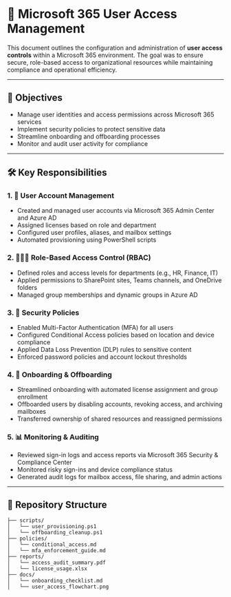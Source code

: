 # 🔐 Microsoft 365 User Access Management

This document outlines the configuration and administration of **user access controls** within a Microsoft 365 environment. The goal was to ensure secure, role-based access to organizational resources while maintaining compliance and operational efficiency.

---

## 🎯 Objectives

- Manage user identities and access permissions across Microsoft 365 services
- Implement security policies to protect sensitive data
- Streamline onboarding and offboarding processes
- Monitor and audit user activity for compliance

---

## 🛠️ Key Responsibilities

### 1. 👤 User Account Management

- Created and managed user accounts via Microsoft 365 Admin Center and Azure AD
- Assigned licenses based on role and department
- Configured user profiles, aliases, and mailbox settings
- Automated provisioning using PowerShell scripts

### 2. 🧑‍🤝‍🧑 Role-Based Access Control (RBAC)

- Defined roles and access levels for departments (e.g., HR, Finance, IT)
- Applied permissions to SharePoint sites, Teams channels, and OneDrive folders
- Managed group memberships and dynamic groups in Azure AD

### 3. 🔐 Security Policies

- Enabled Multi-Factor Authentication (MFA) for all users
- Configured Conditional Access policies based on location and device compliance
- Applied Data Loss Prevention (DLP) rules to sensitive content
- Enforced password policies and account lockout thresholds

### 4. 🔄 Onboarding & Offboarding

- Streamlined onboarding with automated license assignment and group enrollment
- Offboarded users by disabling accounts, revoking access, and archiving mailboxes
- Transferred ownership of shared resources and reassigned permissions

### 5. 📊 Monitoring & Auditing

- Reviewed sign-in logs and access reports via Microsoft 365 Security & Compliance Center
- Monitored risky sign-ins and device compliance status
- Generated audit logs for mailbox access, file sharing, and admin actions

---

## 📁 Repository Structure

```plaintext
├── scripts/
│   └── user_provisioning.ps1
│   └── offboarding_cleanup.ps1
├── policies/
│   └── conditional_access.md
│   └── mfa_enforcement_guide.md
├── reports/
│   └── access_audit_summary.pdf
│   └── license_usage.xlsx
├── docs/
│   └── onboarding_checklist.md
│   └── user_access_flowchart.png
